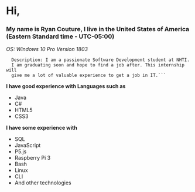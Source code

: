 # Hi,

### My name is Ryan Couture, I live in the United States of America (Eastern Standard time - UTC-05:00)


*OS: Windows 10 Pro Version 1803*

	  Description: I am a passionate Software Development student at NHTI.
	  I am graduating soon and hope to find a job after. This internship will
	  give me a lot of valuable experience to get a job in IT.```

**I have good experience with Languages such as**

<ul>
  <li>Java</li>
  <li>C#</li>
  <li>HTML5</li>
  <li>CSS3</li>
</ul>

**I have some experience with**

<ul>
  <li>SQL</li>
  <li>JavaScript</li>
  <li>P5.js</li>
  <li>Raspberry Pi 3</li>
  <li>Bash</li>
  <li>Linux</li>
  <li>CLI</li>
  <li>And other technologies</li>
</ul>
